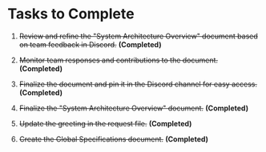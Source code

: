 # Tasks to Complete

1. ~~Review and refine the "System Architecture Overview" document based on team feedback in Discord.~~ **(Completed)**
2. ~~Monitor team responses and contributions to the document.~~ **(Completed)**
3. ~~Finalize the document and pin it in the Discord channel for easy access.~~ **(Completed)**

4. ~~Finalize the "System Architecture Overview" document.~~ **(Completed)**
5. ~~Update the greeting in the request file.~~ **(Completed)**
6. ~~Create the Global Specifications document.~~ **(Completed)**
